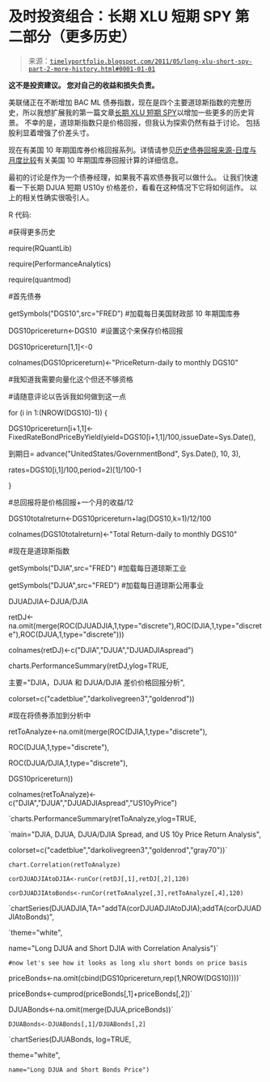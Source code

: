 <!--yml

类别：未分类

日期：2024-05-18 15:15:45

-->

# 及时投资组合：长期 XLU 短期 SPY 第二部分（更多历史）

> 来源：[`timelyportfolio.blogspot.com/2011/05/long-xlu-short-spy-part-2-more-history.html#0001-01-01`](http://timelyportfolio.blogspot.com/2011/05/long-xlu-short-spy-part-2-more-history.html#0001-01-01)

**这不是投资建议。 您对自己的收益和损失负责。**

美联储正在不断增加 BAC ML 债券指数，现在是四个主要道琼斯指数的完整历史，所以我想扩展我的第一篇文章[长期 XLU 短期 SPY](http://timelyportfolio.blogspot.com/2011/05/long-xlu-short-spy.html)以增加一些更多的历史背景。 不幸的是，道琼斯指数只是价格回报，但我认为探索仍然有益于讨论。 包括股利显着增强了价差头寸。

现在有美国 10 年期国库券价格回报系列。详情请参见[历史债券回报来源-日度与月度比较](http://timelyportfolio.blogspot.com/2011/04/historical-sources-of-bond-returns_17.html)有关美国 10 年期国库券回报计算的详细信息。

最初的讨论是作为一个债券经理，如果我不喜欢债券我可以做什么。 让我们快速看一下长期 DJUA 短期 US10y 价格差价，看看在这种情况下它将如何运作。 以上的相关性确实很吸引人。

R 代码:

#获得更多历史

require(RQuantLib)

require(PerformanceAnalytics)

require(quantmod)

#首先债券

getSymbols("DGS10",src="FRED") #加载每日美国财政部 10 年期国库券

DGS10pricereturn<-DGS10  #设置这个来保存价格回报

DGS10pricereturn[1,1]<-0

colnames(DGS10pricereturn)<-"PriceReturn-daily to monthly DGS10"

#我知道我需要向量化这个但还不够资格

#请随意评论以告诉我如何做到这一点

for (i in 1:(NROW(DGS10)-1)) {

DGS10pricereturn[i+1,1]<-FixedRateBondPriceByYield(yield=DGS10[i+1,1]/100,issueDate=Sys.Date(),

到期日= advance("UnitedStates/GovernmentBond", Sys.Date(), 10, 3),

rates=DGS10[i,1]/100,period=2)[1]/100-1

}

#总回报将是价格回报+一个月的收益/12

DGS10totalreturn<-DGS10pricereturn+lag(DGS10,k=1)/12/100

colnames(DGS10totalreturn)<-"Total Return-daily to monthly DGS10"

#现在是道琼斯指数

getSymbols("DJIA",src="FRED") #加载每日道琼斯工业

getSymbols("DJUA",src="FRED") #加载每日道琼斯公用事业

DJUADJIA<-DJUA/DJIA

retDJ<-na.omit(merge(ROC(DJUADJIA,1,type="discrete"),ROC(DJIA,1,type="discrete"),ROC(DJUA,1,type="discrete")))

colnames(retDJ)<-c("DJIA","DJUA","DJUADJIAspread")

charts.PerformanceSummary(retDJ,ylog=TRUE,

主要="DJIA，DJUA 和 DJUA/DJIA 差价价格回报分析",

colorset=c("cadetblue","darkolivegreen3","goldenrod"))

#现在将债券添加到分析中

retToAnalyze<-na.omit(merge(ROC(DJIA,1,type="discrete"),

ROC(DJUA,1,type="discrete"),

ROC(DJUA/DJIA,1,type="discrete"),

DGS10pricereturn))

colnames(retToAnalyze)<-c("DJIA","DJUA","DJUADJIAspread","US10yPrice")

`charts.PerformanceSummary(retToAnalyze,ylog=TRUE,

`main="DJIA, DJUA, DJUA/DJIA Spread, and US 10y Price Return Analysis",

colorset=c("cadetblue","darkolivegreen3","goldenrod","gray70"))`

`chart.Correlation(retToAnalyze)`

`corDJUADJIAtoDJIA<-runCor(retDJ[,1],retDJ[,2],120)`

`corDJUADJIAtoBonds<-runCor(retToAnalyze[,3],retToAnalyze[,4],120)`

`chartSeries(DJUADJIA,TA="addTA(corDJUADJIAtoDJIA);addTA(corDJUADJIAtoBonds)",

`theme="white",

name="Long DJUA and Short DJIA with Correlation Analysis")`

`#now let's see how it looks as long xlu short bonds on price basis`

priceBonds<-na.omit(cbind(DGS10pricereturn,rep(1,NROW(DGS10))))`

priceBonds<-cumprod(priceBonds[,1]+priceBonds[,2])`

DJUABonds<-na.omit(merge(DJUA,priceBonds))`

`DJUABonds<-DJUABonds[,1]/DJUABonds[,2]`

`chartSeries(DJUABonds, log=TRUE,

theme="white",

`name="Long DJUA and Short Bonds Price")`
